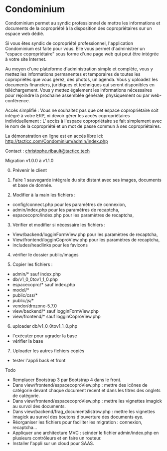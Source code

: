 # Condominium

Condominium permet au syndic professionnel de mettre les informations et documents de la copropriété à la disposition des copropriétaires sur un espace web dédié.

Si vous êtes syndic de copropriété professionnel, l'application Condominium est faite pour vous.
Elle vous permet d'administrer un "espace copropriétaire" sous forme d'une page web qui peut être intégrée à votre site Internet.

Au moyen d'une plateforme d'administration simple et complète, vous y mettez les informations permanentes et temporaires de toutes les copropriétés que vous gérez, des photos, un agenda.
Vous y uploadez les documents financiers, juridiques et techniques qui seront disponibles en téléchargement.
Vous y mettez également les informations nécessaires pour rejoindre la prochaine assemblée générale, physiquement ou par web-conférence.  

Accès simplifié :
Vous ne souhaitez pas que cet espace copropriétaire soit intégré à votre ERP, ni devoir gérer les accès copropriétaires individuellement : 
L' accès à l'espace copropriétaire se fait simplement avec le nom de la copropriété et un mot de passe commun à ses copropriétaires.

La démonstration en ligne est en accès libre ici: 
http://tacticc.com/Condominium/admin/index.php

Contact : christophe.ribault@tacticc.tech


Migration v1.0.0 à v1.1.0

0) Prévenir le client

1) Faire 1 sauvegarde intégrale du site distant avec ses images, documents et base de donnée.

2) Modifier à la main les fichiers :
 - config/connect.php pour les paramètres de connexion,
 - admin/index.php pour les paramètres de recaptcha,
 - espacecopro/index.php pour les paramètres de recaptcha,

3) Vérifier et modifier si nécessaire les fichiers :
 - View/backend/logginFormView.php pour les paramètres de recaptcha,
 - View/frontend/logginCoproView.php pour les paramètres de recaptcha,
 - includes/headlinks pour les favicons
 
 4) vérifier le dossier public/images
 
 5) Copier les fichiers :
 - admin/* sauf index.php
 - db/v1_0_0tov1_1_0.php
 - espacecopro/* sauf index.php
 - model/*
 - public/css/*
 - public/js/*
 - vendor/drozone-5.7.0
 - view/backend/* sauf logginFormView.php
 - view/frontend/* sauf logginCoproView.php
 
 6) uploader db/v1_0_0tov1_1_0.php
  - l'exécuter pour ugrader la base
  - vérifier la base
 
 7) Uploader les autres fichiers copiés
  - tester l'appli back et front
 
 
 Todo 
- Remplacer Bootstrap 3 par Bootstrap 4 dans le front.
- Dans view/frontend/espacecoproView.php : mettre des icônes de catégorie devant chaque document recent et dans les titres des onglets de catégorie.
- Dans view/frontend/espacecoproView.php : mettre les vignettes imagick au survol des documents.
- Dans view/backend/frag_documentslistrow.php : mettre les vignettes imagick au survol des boutons d'ouverture des documents eye.
- Réorganiser les fichiers pour faciliter les migration : connexion, recaptcha...
- Appliquer une architecture MVC : scinder le fichier admin/index.php en plusieurs contrôleurs et en faire un routeur.
- Installer l'appli sur un cloud pour SAAS.